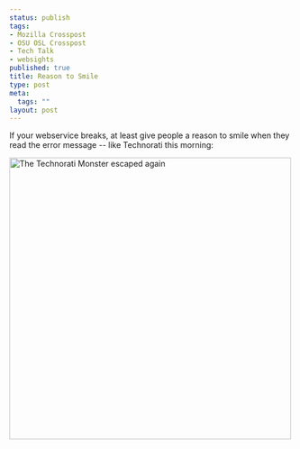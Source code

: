 ```yaml
--- 
status: publish
tags: 
- Mozilla Crosspost
- OSU OSL Crosspost
- Tech Talk
- websights
published: true
title: Reason to Smile
type: post
meta: 
  tags: ""
layout: post
---
```

If your webservice breaks, at least give people a reason to smile when they read the error message -- like Technorati this morning:

<img src='http://fredericiana.com/wp-content/uploads/2007/03/technorati-error.jpg' alt='The Technorati Monster escaped again' width="500" class="center border" />
